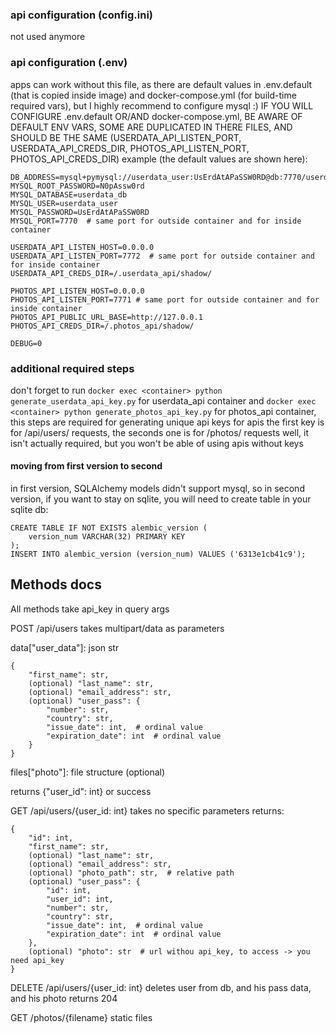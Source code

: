### api configuration (config.ini)
not used anymore
### api configuration (.env)
apps can work without this file, as there are default values in .env.default (that is copied inside image) and docker-compose.yml (for build-time required vars), but I highly recommend to configure mysql :)
IF YOU WILL CONFIGURE .env.default OR/AND docker-compose.yml, BE AWARE OF DEFAULT ENV VARS, SOME ARE DUPLICATED IN THERE FILES, AND SHOULD BE THE SAME (USERDATA_API_LISTEN_PORT, USERDATA_API_CREDS_DIR, PHOTOS_API_LISTEN_PORT, PHOTOS_API_CREDS_DIR)
example (the default values are shown here):
```
DB_ADDRESS=mysql+pymysql://userdata_user:UsErdAtAPaSSW0RD@db:7770/userdata_db
MYSQL_ROOT_PASSWORD=N0pAssw0rd
MYSQL_DATABASE=userdata_db
MYSQL_USER=userdata_user
MYSQL_PASSWORD=UsErdAtAPaSSW0RD
MYSQL_PORT=7770  # same port for outside container and for inside container

USERDATA_API_LISTEN_HOST=0.0.0.0
USERDATA_API_LISTEN_PORT=7772  # same port for outside container and for inside container
USERDATA_API_CREDS_DIR=/.userdata_api/shadow/

PHOTOS_API_LISTEN_HOST=0.0.0.0
PHOTOS_API_LISTEN_PORT=7771 # same port for outside container and for inside container
PHOTOS_API_PUBLIC_URL_BASE=http://127.0.0.1
PHOTOS_API_CREDS_DIR=/.photos_api/shadow/

DEBUG=0
```

### additional required steps
don't forget to run `docker exec <container> python generate_userdata_api_key.py` for userdata_api container and `docker exec <container> python generate_photos_api_key.py` for photos_api container, this steps are required for generating unique api keys for apis
the first key is for /api/users/ requests, the seconds one is for /photos/ requests
well, it isn't actually required, but you won't be able of using apis without keys
#### moving from first version to second
in first version, SQLAlchemy models didn't support mysql, so in second version, if you want to stay on sqlite, you will need to create table in your sqlite db:
```
CREATE TABLE IF NOT EXISTS alembic_version (
	version_num VARCHAR(32) PRIMARY KEY
);
INSERT INTO alembic_version (version_num) VALUES ('6313e1cb41c9');
```

## Methods docs
All methods take api_key in query args


POST /api/users
takes multipart/data as parameters

data["user_data"]: json str
```
{
    "first_name": str,
    (optional) "last_name": str,
    (optional) "email_address": str,
    (optional) "user_pass": {
        "number": str,
        "country": str,
        "issue_date": int,  # ordinal value
        "expiration_date": int  # ordinal value
    }
}
```
files["photo"]: file structure (optional)

returns {"user_id": int} or success


GET /api/users/{user_id: int}
takes no specific parameters
returns:
```
{
    "id": int,
    "first_name": str,
    (optional) "last_name": str,
    (optional) "email_address": str,
    (optional) "photo_path": str,  # relative path
    (optional) "user_pass": {
        "id": int,
        "user_id": int,
        "number": str,
        "country": str,
        "issue_date": int,  # ordinal value
        "expiration_date": int  # ordinal value
    },
    (optional) "photo": str  # url withou api_key, to access -> you need api_key
}
```

DELETE /api/users/{user_id: int}
deletes user from db, and his pass data, and his photo
returns 204


GET /photos/{filename}
static files
